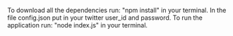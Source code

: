 To download all the dependencies run: "npm install" in your terminal.
In the file config.json put in your twitter user_id and password.
To run the application run: "node index.js" in your terminal.